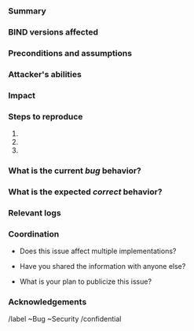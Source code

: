 ### Summary
<!--
Concisely summarize the bug encountered,
preferably in one paragraph or less.
-->

### BIND versions affected
<!--
Make sure you are testing with the **latest** supported version of BIND.
See https://kb.isc.org/docs/supported-platforms for the current list.
The latest source is available from https://www.isc.org/download/#BIND

Paste the output of `named -V` here.
-->

### Preconditions and assumptions
<!--
Is a specific setup needed?

Please check the BIND Security Assumptions chapter in the ARM:
https://bind9.readthedocs.io/en/latest/chapter7.html#security-assumptions

E.g. DNSSEC validation must be disabled, etc.
E.g. Resolver must be configured to forward to attacker's server via DNS-over-TLS, etc.
E.g. Authoritative server must be configured to transfer specific primary zone.
E.g. Attacker must be in posession of a key authorized to modify at least one zone.
E.g. Attacker can affect system clock on the server running BIND.
-->

### Attacker's abilities
<!--
What resources does an attacker need to have under their control to mount this attack?

E.g. If attacking an authoritative server, does the attacked have to have prior
relationship with it? "The authoritative server under attack needs to
transfer a malicious zone from attacker's authoritative server via TLS."

E.g. If attacking a resolver, does the attacker need the ability to send
arbitrary queries to the resolver under attack? Do they need to _also_ control
an authoritative server at the same time?
-->


### Impact
<!--
Who or what is the victim of the attack and what is the impact?

Is a third party receiving many packets generated by a reflection attack?

If the affected party is the BIND server itself, please quantify the impact
on legitimate clients:
E.g. After launching the attack, the answers-per-second metric for legitimate
traffic drops to 1/1000 within the first minute of the attack.
-->


### Steps to reproduce
<!--
This is extremely important! Be precise and use itemized lists, please.

Even if a default configuration is affected, please include the full configuration
files _you were testing with_.

Example:
1. Use the _attached_ configuration file
2. Start the BIND server with command: `named -g -c named.conf ...`
3. Simulate legitimate clients using the command `dnsperf -S1 -d legit-queries ...`
4. Simulate attack traffic using the command `dnsperf -S1 -d attack-queries ...`
-->

1.
2.
3.

### What is the current *bug* behavior?

<!--
Examples:
Legitimate QPS drops 1000x.
Memory consumption increases out of bounds and the server crashes.
The server crashes immediately.
-->

### What is the expected *correct* behavior?

<!--
If the attack causes resource exhaustion, what do you think the correct
behavior should be? Should BIND refuse to process more requests?

What heuristic do you propose to distinguish legitimate and attack traffic?
-->

### Relevant logs
<!--
Please provide log files from your testing. Include full named logs and also
the output from any testing tools (e.g. dnsperf, DNS Shotgun, kxdpgun, etc.)

If multiple log files are needed, make sure all the files have matching timestamps
so we can correlate log events across log files.

In the case of resource exhaustion attacks, please _also_ include system monitoring
data. You can use https://gitlab.isc.org/isc-projects/resource-monitor/ to
gather system-wide statistics.
-->

### Coordination
- Does this issue affect multiple implementations?
<!--
Issues affecting multiple implementations require very careful coordination. We
have to make sure the information does not leak to the public until vendors are ready to
release fixed versions. If it is a multi-vendor issue, we need to know about the situation
as soon as possible to start the (confidential!) coordination process within
DNS-OARC and other suitable fora.

Please list implementations you have tested.
-->

- Have you shared the information with anyone else?
<!--
Have you informed other affected vendors? Or maybe submitted a paper for
review?
-->

- What is your plan to publicize this issue?
<!--
E.g. we plan to go public during conference XYZ on 20XX-XX-XX
-->

### Acknowledgements
<!--
Please specify whether and how you would like to be publicly credited with
discovering the issue. We normally use the format:
First_name Last_name, Company_or_Team.
-->

<!-- DO NOT modify the following two lines. -->

/label ~Bug ~Security
/confidential
